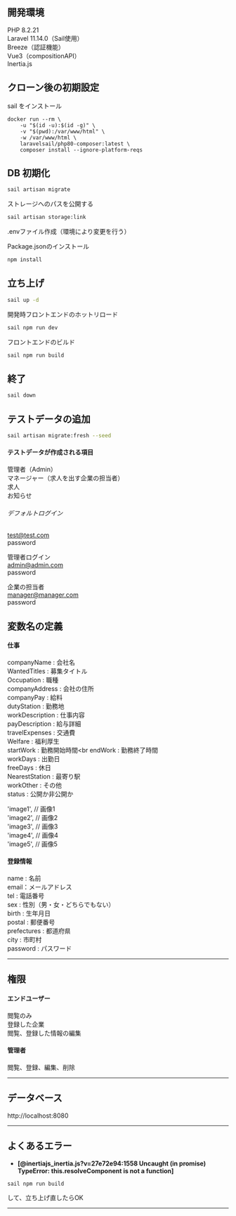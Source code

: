 ## 開発環境

PHP 8.2.21<br>
Laravel 11.14.0（Sail使用）<br>
Breeze（認証機能）<br>
Vue3（compositionAPI）<br>
Inertia.js

## クローン後の初期設定
sail をインストール<br>
```
docker run --rm \
    -u "$(id -u):$(id -g)" \
    -v "$(pwd):/var/www/html" \
    -w /var/www/html \
    laravelsail/php80-composer:latest \
    composer install --ignore-platform-reqs
```

## DB 初期化

```bash
sail artisan migrate
```

ストレージへのパスを公開する<br>
```bash
sail artisan storage:link
```

.envファイル作成（環境により変更を行う）

Package.jsonのインストール<br>
```bash
npm install
```

## 立ち上げ
```bash
sail up -d
```

開発時フロントエンドのホットリロード<br>
```bash
sail npm run dev
```

フロントエンドのビルド<br>
```bash
sail npm run build
```

## 終了
```bash
sail down
```

## テストデータの追加
```bash
sail artisan migrate:fresh --seed
```

#### テストデータが作成される項目
管理者（Admin）<br>
マネージャー（求人を出す企業の担当者）<br>
求人<br>
お知らせ

###### デフォルトログイン
test@test.com<br>
password

管理者ログイン<br>
admin@admin.com<br>
password

企業の担当者<br>
manager@manager.com<br>
password

## 変数名の定義

#### 仕事
companyName : 会社名<br>
WantedTitles : 募集タイトル<br>
Occupation : 職種<br>
companyAddress : 会社の住所<br>
companyPay : 給料<br>
dutyStation : 勤務地<br>
workDescription : 仕事内容<br>
payDescription : 給与詳細<br>
travelExpenses : 交通費<br>
Welfare : 福利厚生<br>
startWork : 勤務開始時間<br
endWork : 勤務終了時間<br>
workDays : 出勤日<br>
freeDays : 休日<br>
NearestStation : 最寄り駅<br>
workOther : その他<br>
status : 公開か非公開か<br>

'image1', // 画像1<br>
'image2', // 画像2<br>
'image3', // 画像3<br>
'image4', // 画像4<br>
'image5', // 画像5

#### 登録情報
name : 名前<br>
email：メールアドレス<br>
tel : 電話番号<br>
sex : 性別（男・女・どちらでもない）<br>
birth : 生年月日<br>
postal : 郵便番号<br>
prefectures : 都道府県<br>
city : 市町村<br>
password : パスワード<br>

------------------------------------------------------
## 権限

#### エンドユーザー
閲覧のみ<br>
登録した企業<br>
閲覧、登録した情報の編集<br>

#### 管理者
閲覧、登録、編集、削除

------------------------------------------------------
## データベース

http://localhost:8080

------------------------------------------------------

## よくあるエラー

- **[@inertiajs_inertia.js?v=27e72e94:1558 Uncaught (in promise) TypeError: this.resolveComponent is not a function]** <br>
```bash
sail npm run build
```
して、立ち上げ直したらOK

------------------------------------------------------